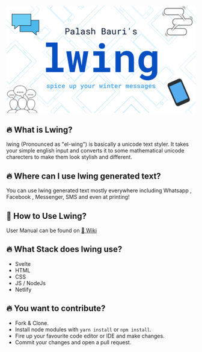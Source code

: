 ![](./public/lwing_cover.png)

## 🔥 What is Lwing?
lwing (Pronounced as "el-wing") is basically a unicode text styler. 
It takes your simple english input and converts it to some mathematical unicode charecters to make them look stylish and different.

## 🔥 Where can I use lwing generated text?
You can use lwing generated text mostly everywhere including Whatsapp , Facebook , Messenger, SMS and even at printing!

## 🤔 How to Use Lwing?
User Manual can be found on [📓 Wiki](https://github.com/bauripalash/lwing/wiki)

## 🔥 What Stack does lwing use?
* Svelte
* HTML
* CSS
* JS / NodeJs
* Netlify

## 🔥 You want to contribute?
* Fork & Clone.
* Install node modules with `yarn install` or `npm install`.
* Fire up your favourite code editor or IDE and make changes.
* Commit your changes and open a pull request.

